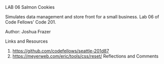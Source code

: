 LAB 06
Salmon Cookies

Simulates data management and store front for a small business. Lab 06 of Code Fellows' Code 201.

Author: Joshua Frazer

Links and Resources
1. https://github.com/codefellows/seattle-201d87
2. https://meyerweb.com/eric/tools/css/reset/
Reflections and Comments
